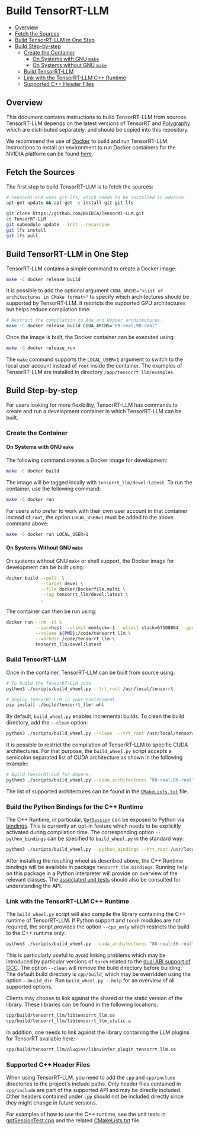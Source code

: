 # Build TensorRT-LLM

- [Overview](#overview)
- [Fetch the Sources](#fetch-the-sources)
- [Build TensorRT-LLM in One Step](#build-tensorrt-llm-in-one-step)
- [Build Step-by-step](#build-step-by-step)
    - [Create the Container](#create-the-container)
      - [On Systems with GNU `make`](#on-systems-with-gnu-make)
      - [On Systems without GNU `make`](#on-systems-without-gnu-make)
    - [Build TensorRT-LLM](#build-tensorrt-llm)
    - [Link with the TensorRT-LLM C++ Runtime](#link-with-the-tensorrt-llm-c++-runtime)
    - [Supported C++ Header Files](#supported-c++-header-files)

## Overview

This document contains instructions to build TensorRT-LLM from sources. TensorRT-LLM depends on the latest versions of
TensorRT and
[Polygraphy](https://github.com/NVIDIA/TensorRT/tree/main/tools/Polygraphy)
which are distributed separately, and should be copied into this repository.

We recommend the use of [Docker](https://www.docker.com) to build and run
TensorRT-LLM. Instructions to install an environment to run Docker containers
for the NVIDIA platform can be found
[here](https://docs.nvidia.com/datacenter/cloud-native/container-toolkit/install-guide.html).

## Fetch the Sources

The first step to build TensorRT-LLM is to fetch the sources:

```bash
# TensorRT-LLM uses git-lfs, which needs to be installed in advance.
apt-get update && apt-get -y install git git-lfs

git clone https://github.com/NVIDIA/TensorRT-LLM.git
cd TensorRT-LLM
git submodule update --init --recursive
git lfs install
git lfs pull
```

## Build TensorRT-LLM in One Step

TensorRT-LLM contains a simple command to create a Docker image:

```bash
make -C docker release_build
```

It is possible to add the optional argument `CUDA_ARCHS="<list of architectures
in CMake format>"` to specify which architectures should be supported by
TensorRT-LLM. It restricts the supported GPU architectures but helps reduce
compilation time:

```bash
# Restrict the compilation to Ada and Hopper architectures.
make -C docker release_build CUDA_ARCHS="89-real;90-real"
```

Once the image is built, the Docker container can be executed using:

```bash
make -C docker release_run
```

The `make` command supports the `LOCAL_USER=1` argument to switch to the local
user account instead of `root` inside the container.  The examples of
TensorRT-LLM are installed in directory `/app/tensorrt_llm/examples`.

## Build Step-by-step

For users looking for more flexibility, TensorRT-LLM has commands to create and
run a development container in which TensorRT-LLM can be built.

### Create the Container

#### On Systems with GNU `make`

The following command creates a Docker image for development:

```bash
make -C docker build
```

The image will be tagged locally with `tensorrt_llm/devel:latest`.  To run the
container, use the following command:

```bash
make -C docker run
```

For users who prefer to work with their own user account in that container
instead of `root`, the option `LOCAL_USER=1` must be added to the above command
above:

```bash
make -C docker run LOCAL_USER=1
```

#### On Systems Without GNU `make`

On systems without GNU `make` or shell support, the Docker image for
development can be built using:

```bash
docker build --pull  \
             --target devel \
             --file docker/Dockerfile.multi \
             --tag tensorrt_llm/devel:latest \
             .
```

The container can then be run using:

```bash
docker run --rm -it \
           --ipc=host --ulimit memlock=-1 --ulimit stack=67108864 --gpus=all \
           --volume ${PWD}:/code/tensorrt_llm \
           --workdir /code/tensorrt_llm \
           tensorrt_llm/devel:latest
```

### Build TensorRT-LLM

Once in the container, TensorRT-LLM can be built from source using:

```bash
# To build the TensorRT-LLM code.
python3 ./scripts/build_wheel.py --trt_root /usr/local/tensorrt

# Deploy TensorRT-LLM in your environment.
pip install ./build/tensorrt_llm*.whl
```

By default, `build_wheel.py` enables incremental builds. To clean the build
directory, add the `--clean` option:

```bash
python3 ./scripts/build_wheel.py --clean  --trt_root /usr/local/tensorrt
```

It is possible to restrict the compilation of TensorRT-LLM to specific CUDA
architectures. For that purpose, the `build_wheel.py` script accepts a
semicolon separated list of CUDA architecture as shown in the following
example:

```bash
# Build TensorRT-LLM for Ampere.
python3 ./scripts/build_wheel.py --cuda_architectures "80-real;86-real" --trt_root /usr/local/tensorrt
```

The list of supported architectures can be found in the
[`CMakeLists.txt`](source:cpp/CMakeLists.txt) file.

### Build the Python Bindings for the C++ Runtime

The C++ Runtime, in particular, [`GptSession`](source:cpp/include/tensorrt_llm/runtime/gptSession.h) can be exposed to
Python via [bindings](source:cpp/tensorrt_llm/pybind/bindings.cpp). This is currently an opt-in feature which needs to be
explicitly activated during compilation time. The corresponding option `--python_bindings` can be specified
to `build_wheel.py` in the standard way:

```bash
python3 ./scripts/build_wheel.py --python_bindings --trt_root /usr/local/tensorrt
```

After installing the resulting wheel as described above, the C++ Runtime bindings will be available in
package `tensorrt_llm.bindings`. Running `help` on this package in a Python interpreter will provide on overview of the
relevant classes. The [associated unit tests](source:tests/bindings) should also be consulted for understanding the API.

### Link with the TensorRT-LLM C++ Runtime

The `build_wheel.py` script will also compile the library containing the C++
runtime of TensorRT-LLM. If Python support and `torch` modules are not
required, the script provides the option `--cpp_only` which restricts the build
to the C++ runtime only:

```bash
python3 ./scripts/build_wheel.py --cuda_architectures "80-real;86-real" --cpp_only --clean
```

This is particularly useful to avoid linking problems which may be introduced
by particular versions of `torch` related to the [dual ABI support of
GCC](https://gcc.gnu.org/onlinedocs/libstdc++/manual/using_dual_abi.html). The
option `--clean` will remove the build directory before building. The default
build directory is `cpp/build`, which may be overridden using the option
`--build_dir`. Run `build_wheel.py --help` for an overview of all supported
options.

Clients may choose to link against the shared or the static version of the
library. These libraries can be found in the following locations:

```bash
cpp/build/tensorrt_llm/libtensorrt_llm.so
cpp/build/tensorrt_llm/libtensorrt_llm_static.a
```

In addition, one needs to link against the library containing the LLM plugins
for TensorRT available here:

```bash
cpp/build/tensorrt_llm/plugins/libnvinfer_plugin_tensorrt_llm.so
```

### Supported C++ Header Files

When using TensorRT-LLM, you need to add the `cpp` and `cpp/include`
directories to the project's include paths.  Only header files contained in
`cpp/include` are part of the supported API and may be directly included. Other
headers contained under `cpp` should not be included directly since they might
change in future versions.

For examples of how to use the C++ runtime, see the unit tests in
[gptSessionTest.cpp](source:cpp/tests/runtime/gptSessionTest.cpp) and the related
[CMakeLists.txt](source:cpp/tests/CMakeLists.txt) file.
